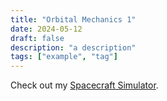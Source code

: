 ```yaml
---
title: "Orbital Mechanics 1"
date: 2024-05-12
draft: false
description: "a description"
tags: ["example", "tag"]
---
```


Check out my [Spacecraft Simulator](https://orbital-mechanics.streamlit.app/).
